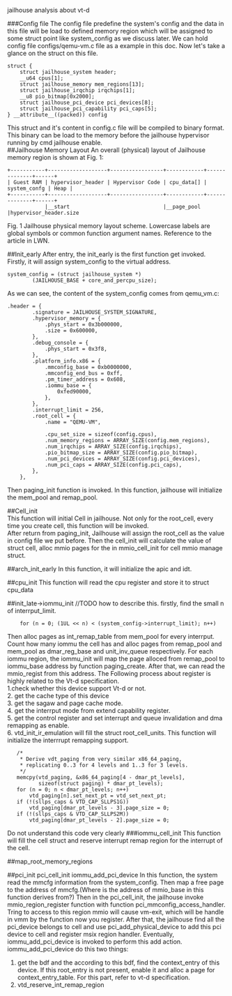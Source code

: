 jailhouse analysis about vt-d

###Config file 
The config file predefine the system's config and the data in this file will be load to defined memory region which will be assigned to some struct point like system_config as we discuss later. We can hold config file configs/qemu-vm.c file as a example in this doc. Now let's take a glance on the struct on this file.   
```
struct {
	struct jailhouse_system header;
	__u64 cpus[1];
	struct jailhouse_memory mem_regions[13];
	struct jailhouse_irqchip irqchips[1];
	__u8 pio_bitmap[0x2000];
	struct jailhouse_pci_device pci_devices[8];
	struct jailhouse_pci_capability pci_caps[5];
} __attribute__((packed)) config
```
This struct and it's content in config.c file will be compiled to binary format. This binary can be load to the memory before the jailhouse hypervisor running by cmd jailhouse enable.  
##Jailhouse Memory Layout 
An overall (physical) layout of Jailhouse memory region is shown at Fig. 1:   

    +-----------+-------------------+-----------------+------------+--------------+------+
    | Guest RAM | hypervisor_header | Hypervisor Code | cpu_data[] | system_confg | Heap |
    +-----------+-------------------+-----------------+------------+--------------+------+
                |__start                              |__page_pool                       |hypervisor_header.size

Fig. 1 Jailhouse physical memory layout scheme. Lowercase labels are global symbols or common function argument names. Reference to the article in LWN.   

##Init_early 
After entry, the init_early is the first function get invoked.   
Firstly, it will assign system_config to the virtual address.   
```
system_config = (struct jailhouse_system *)
		(JAILHOUSE_BASE + core_and_percpu_size);
```		
As we can see, the content of the system_config comes from qemu_vm.c:  
```
.header = {
		.signature = JAILHOUSE_SYSTEM_SIGNATURE,
		.hypervisor_memory = {
			.phys_start = 0x3b000000,
			.size = 0x600000,
		},
		.debug_console = {
			.phys_start = 0x3f8,
		},
		.platform_info.x86 = {
			.mmconfig_base = 0xb0000000,
			.mmconfig_end_bus = 0xff,
			.pm_timer_address = 0x608,
			.iommu_base = {
				0xfed90000,
			},
		},
		.interrupt_limit = 256,
		.root_cell = {
			.name = "QEMU-VM",

			.cpu_set_size = sizeof(config.cpus),
			.num_memory_regions = ARRAY_SIZE(config.mem_regions),
			.num_irqchips = ARRAY_SIZE(config.irqchips),
			.pio_bitmap_size = ARRAY_SIZE(config.pio_bitmap),
			.num_pci_devices = ARRAY_SIZE(config.pci_devices),
			.num_pci_caps = ARRAY_SIZE(config.pci_caps),
		},
	},
```

Then paging_init function is invoked. In this function, jailhouse will initialize the mem_pool and remap_pool.   

##Cell_init  
This function will initial Cell in jailhouse. Not only for the root_cell, every time you create cell, this function will be invoked.   
After return from paging_init, Jailhouse will assign the root_cell as the value in config file we put before. Then the cell_init will calculate the value of struct cell, alloc mmio pages for the in mmio_cell_init for cell mmio manage struct.  

##arch_init_early
In this function, it will initialize the apic and idt.   

##cpu_init 
This function will read the cpu register and store it to struct cpu_data   

##init_late->iommu_init 
//TODO how to describe this. firstly, find the small n of interrput_limit.  

```
	for (n = 0; (1UL << n) < (system_config->interrupt_limit); n++)
```

Then alloc pages as int_remap_table from mem_pool for every interrput. Count how many iommu the cell has and alloc pages from remap_pool and mem_pool as dmar_reg_base and unit_inv_queue respectively. For each iommu region, the iommu_init will map the page alloced from remap_pool to iommu_base address by function paging_create. After that, we can read the mmio_regist from this address. The Following process about register is highly related to the Vt-d specification.  
 1.check whether this device support Vt-d or not.   
 2. get the cache type of this device   
 3. get the sagaw and page cache mode.    
 4. get the interrput mode from extend capability register.   
 5. get the control register and set interrupt and queue invalidation and dma remapping as enable.   
 6. vtd_init_ir_emulation will fill the struct root_cell_units. This function will initialize the interrrupt remapping support.   

 ```
	/*
	 * Derive vdt_paging from very similar x86_64_paging,
	 * replicating 0..3 for 4 levels and 1..3 for 3 levels.
	 */
	memcpy(vtd_paging, &x86_64_paging[4 - dmar_pt_levels],
	       sizeof(struct paging) * dmar_pt_levels);
	for (n = 0; n < dmar_pt_levels; n++)
		vtd_paging[n].set_next_pt = vtd_set_next_pt;
	if (!(sllps_caps & VTD_CAP_SLLPS1G))
		vtd_paging[dmar_pt_levels - 3].page_size = 0;
	if (!(sllps_caps & VTD_CAP_SLLPS2M))
		vtd_paging[dmar_pt_levels - 2].page_size = 0;
```
Do not understand this code very clearly 
###iommu_cell_init
This function will fill the cell struct and reserve interrupt remap region for the interrupt of the cell.

##map_root_memory_regions  

##pci_init pci_cell_init iommu_add_pci_device 
In this function, the system read the mmcfg information from the system_config. Then map a free page to the address of mmcfg.(Where is the address of mmio_base in this function derives from?)
Then in the pci_cell_init,  the jailhouse invoke mmio_region_register function with function pci_mmconfig_access_handler. Tring to access to this region mmio will cause vm-exit, which will be handle in vmm by the function now you register. After that, the jailhouse find all the pci_device belongs to cell and use pci_add_physical_device to add this pci device to cell and register msix region handler. Eventually, iommu_add_pci_device is invoked to perform this add action. iommu_add_pci_device do this two things:   

 1. get the bdf and the according to this bdf, find the context_entry of this device. If this root_entry is not present, enable it and alloc a page for context_entry_table. For this part, refer to vt-d specification.  
 2. vtd_reserve_int_remap_region  

